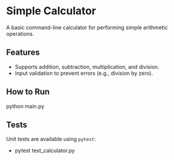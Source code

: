 # Simple Calculator

A basic command-line calculator for performing simple arithmetic operations.

## Features
- Supports addition, subtraction, multiplication, and division.
- Input validation to prevent errors (e.g., division by zero).

## How to Run
python main.py

## Tests
Unit tests are available using `pytest`:
- pytest test_calculator.py